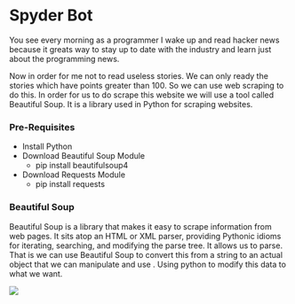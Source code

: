 # Spyder Bot

You see every morning as a programmer I wake up and read hacker news because it greats way to stay up to date with the industry and learn just about the programming news.

Now in order for me not to read useless stories. We can only ready the stories which have points greater than 100. So we can use web scraping to do this. In order for us to do scrape this website we will use a tool called Beautiful Soup. It is a library used in Python for scraping websites.

### Pre-Requisites

- Install Python
- Download Beautiful Soup Module
  - pip install beautifulsoup4
- Download Requests Module
  - pip install requests

### Beautiful Soup

Beautiful Soup is a library that makes it easy to scrape information from web pages. It sits atop an HTML or XML parser, providing Pythonic idioms for iterating, searching, and modifying the parse tree. It allows us to parse. That is we can use Beautiful Soup to convert this from a string to an actual object that we can manipulate and use . Using python to modify this data to what we want.

<img src="https://res.cloudinary.com/dygfr5kt4/image/upload/v1597111879/soup_txwsxu.png"/>
